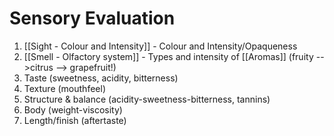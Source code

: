 # Sensory Evaluation
1. [[Sight - Colour and Intensity]] - Colour and Intensity/Opaqueness 
2. [[Smell - Olfactory system]] - Types and intensity of [[Aromas]] (fruity -->citrus --> grapefruit!) 
3. Taste (sweetness, acidity, bitterness) 
4. Texture (mouthfeel) 
5. Structure & balance (acidity-sweetness-bitterness, tannins) 
6. Body (weight-viscosity) 
7. Length/finish (aftertaste)
